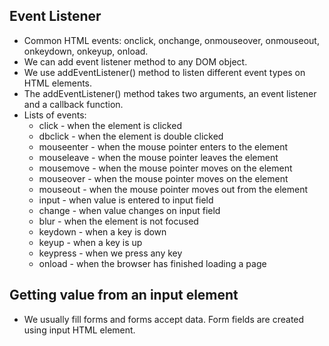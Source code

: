 ## Event Listener

- Common HTML events: onclick, onchange, onmouseover, onmouseout, onkeydown, onkeyup, onload.
- We can add event listener method to any DOM object.
- We use addEventListener() method to listen different event types on HTML elements.
- The addEventListener() method takes two arguments, an event listener and a callback function.
- Lists of events:
  - click - when the element is clicked
  - dbclick - when the element is double clicked
  - mouseenter - when the mouse pointer enters to the element
  - mouseleave - when the mouse pointer leaves the element
  - mousemove - when the mouse pointer moves on the element
  - mouseover - when the mouse pointer moves on the element
  - mouseout - when the mouse pointer moves out from the element
  - input - when value is entered to input field
  - change - when value changes on input field
  - blur - when the element is not focused
  - keydown - when a key is down
  - keyup - when a key is up
  - keypress - when we press any key
  - onload - when the browser has finished loading a page

## Getting value from an input element

- We usually fill forms and forms accept data. Form fields are created using input HTML element.
